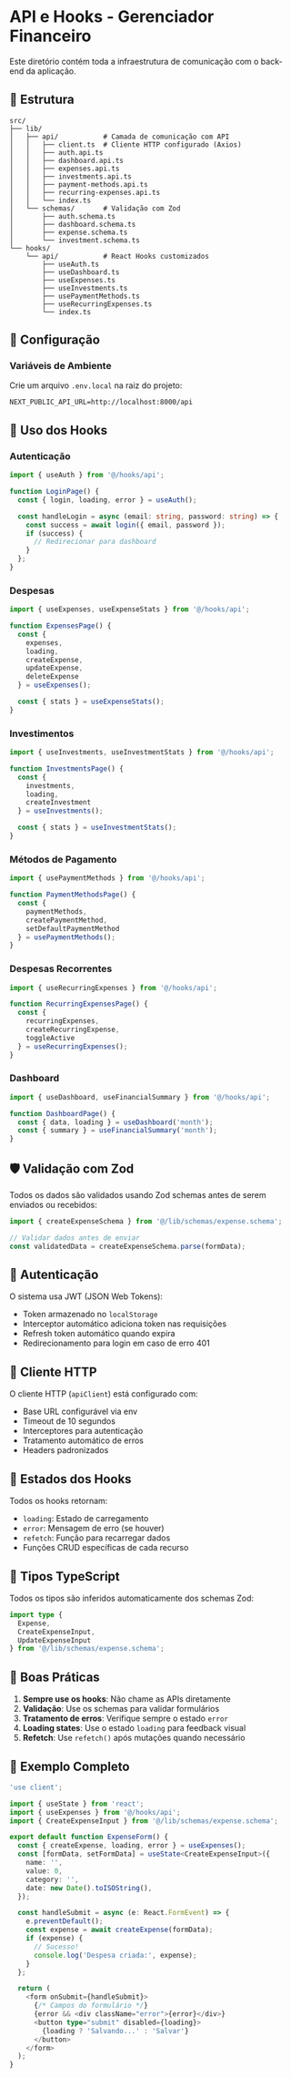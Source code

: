 # API e Hooks - Gerenciador Financeiro

Este diretório contém toda a infraestrutura de comunicação com o back-end da aplicação.

## 📁 Estrutura

```
src/
├── lib/
│   ├── api/           # Camada de comunicação com API
│   │   ├── client.ts  # Cliente HTTP configurado (Axios)
│   │   ├── auth.api.ts
│   │   ├── dashboard.api.ts
│   │   ├── expenses.api.ts
│   │   ├── investments.api.ts
│   │   ├── payment-methods.api.ts
│   │   ├── recurring-expenses.api.ts
│   │   └── index.ts
│   └── schemas/       # Validação com Zod
│       ├── auth.schema.ts
│       ├── dashboard.schema.ts
│       ├── expense.schema.ts
│       └── investment.schema.ts
└── hooks/
    └── api/           # React Hooks customizados
        ├── useAuth.ts
        ├── useDashboard.ts
        ├── useExpenses.ts
        ├── useInvestments.ts
        ├── usePaymentMethods.ts
        ├── useRecurringExpenses.ts
        └── index.ts
```

## 🔧 Configuração

### Variáveis de Ambiente

Crie um arquivo `.env.local` na raiz do projeto:

```env
NEXT_PUBLIC_API_URL=http://localhost:8000/api
```

## 📖 Uso dos Hooks

### Autenticação

```typescript
import { useAuth } from '@/hooks/api';

function LoginPage() {
  const { login, loading, error } = useAuth();

  const handleLogin = async (email: string, password: string) => {
    const success = await login({ email, password });
    if (success) {
      // Redirecionar para dashboard
    }
  };
}
```

### Despesas

```typescript
import { useExpenses, useExpenseStats } from '@/hooks/api';

function ExpensesPage() {
  const { 
    expenses, 
    loading, 
    createExpense, 
    updateExpense, 
    deleteExpense 
  } = useExpenses();

  const { stats } = useExpenseStats();
}
```

### Investimentos

```typescript
import { useInvestments, useInvestmentStats } from '@/hooks/api';

function InvestmentsPage() {
  const { 
    investments, 
    loading, 
    createInvestment 
  } = useInvestments();

  const { stats } = useInvestmentStats();
}
```

### Métodos de Pagamento

```typescript
import { usePaymentMethods } from '@/hooks/api';

function PaymentMethodsPage() {
  const { 
    paymentMethods, 
    createPaymentMethod,
    setDefaultPaymentMethod 
  } = usePaymentMethods();
}
```

### Despesas Recorrentes

```typescript
import { useRecurringExpenses } from '@/hooks/api';

function RecurringExpensesPage() {
  const { 
    recurringExpenses, 
    createRecurringExpense,
    toggleActive 
  } = useRecurringExpenses();
}
```

### Dashboard

```typescript
import { useDashboard, useFinancialSummary } from '@/hooks/api';

function DashboardPage() {
  const { data, loading } = useDashboard('month');
  const { summary } = useFinancialSummary('month');
}
```

## 🛡️ Validação com Zod

Todos os dados são validados usando Zod schemas antes de serem enviados ou recebidos:

```typescript
import { createExpenseSchema } from '@/lib/schemas/expense.schema';

// Validar dados antes de enviar
const validatedData = createExpenseSchema.parse(formData);
```

## 🔐 Autenticação

O sistema usa JWT (JSON Web Tokens):

- Token armazenado no `localStorage`
- Interceptor automático adiciona token nas requisições
- Refresh token automático quando expira
- Redirecionamento para login em caso de erro 401

## 📡 Cliente HTTP

O cliente HTTP (`apiClient`) está configurado com:

- Base URL configurável via env
- Timeout de 10 segundos
- Interceptores para autenticação
- Tratamento automático de erros
- Headers padronizados

## 🔄 Estados dos Hooks

Todos os hooks retornam:

- `loading`: Estado de carregamento
- `error`: Mensagem de erro (se houver)
- `refetch`: Função para recarregar dados
- Funções CRUD específicas de cada recurso

## 📝 Tipos TypeScript

Todos os tipos são inferidos automaticamente dos schemas Zod:

```typescript
import type { 
  Expense, 
  CreateExpenseInput, 
  UpdateExpenseInput 
} from '@/lib/schemas/expense.schema';
```

## 🚀 Boas Práticas

1. **Sempre use os hooks**: Não chame as APIs diretamente
2. **Validação**: Use os schemas para validar formulários
3. **Tratamento de erros**: Verifique sempre o estado `error`
4. **Loading states**: Use o estado `loading` para feedback visual
5. **Refetch**: Use `refetch()` após mutações quando necessário

## 🧪 Exemplo Completo

```typescript
'use client';

import { useState } from 'react';
import { useExpenses } from '@/hooks/api';
import { CreateExpenseInput } from '@/lib/schemas/expense.schema';

export default function ExpenseForm() {
  const { createExpense, loading, error } = useExpenses();
  const [formData, setFormData] = useState<CreateExpenseInput>({
    name: '',
    value: 0,
    category: '',
    date: new Date().toISOString(),
  });

  const handleSubmit = async (e: React.FormEvent) => {
    e.preventDefault();
    const expense = await createExpense(formData);
    if (expense) {
      // Sucesso!
      console.log('Despesa criada:', expense);
    }
  };

  return (
    <form onSubmit={handleSubmit}>
      {/* Campos do formulário */}
      {error && <div className="error">{error}</div>}
      <button type="submit" disabled={loading}>
        {loading ? 'Salvando...' : 'Salvar'}
      </button>
    </form>
  );
}
```
